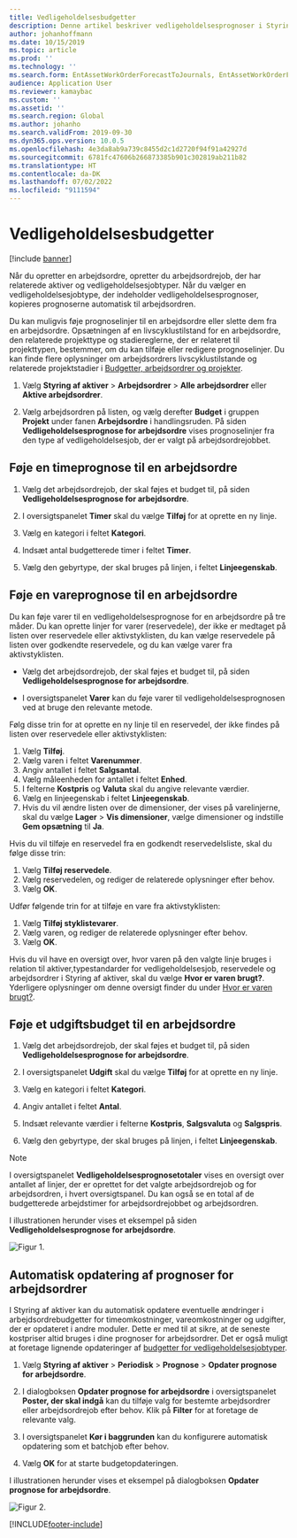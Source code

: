 ```yaml
---
title: Vedligeholdelsesbudgetter
description: Denne artikel beskriver vedligeholdelsesprognoser i Styring af aktiver.
author: johanhoffmann
ms.date: 10/15/2019
ms.topic: article
ms.prod: ''
ms.technology: ''
ms.search.form: EntAssetWorkOrderForecastToJournals, EntAssetWorkOrderForecast
audience: Application User
ms.reviewer: kamaybac
ms.custom: ''
ms.assetid: ''
ms.search.region: Global
ms.author: johanho
ms.search.validFrom: 2019-09-30
ms.dyn365.ops.version: 10.0.5
ms.openlocfilehash: 4e3da8ab9a739c8455d2c1d2720f94f91a42927d
ms.sourcegitcommit: 6781fc47606b266873385b901c302819ab211b82
ms.translationtype: HT
ms.contentlocale: da-DK
ms.lasthandoff: 07/02/2022
ms.locfileid: "9111594"
---
```

# <a name="maintenance-forecasts"></a>Vedligeholdelsesbudgetter

[!include [banner](../../includes/banner.md)]



Når du opretter en arbejdsordre, opretter du arbejdsordrejob, der har relaterede aktiver og vedligeholdelsesjobtyper. Når du vælger en vedligeholdelsesjobtype, der indeholder vedligeholdelsesprognoser, kopieres prognoserne automatisk til arbejdsordren.

Du kan muligvis føje prognoselinjer til en arbejdsordre eller slette dem fra en arbejdsordre. Opsætningen af en livscyklustilstand for en arbejdsordre, den relaterede projekttype og stadiereglerne, der er relateret til projekttypen, bestemmer, om du kan tilføje eller redigere prognoselinjer. Du kan finde flere oplysninger om arbejdsordrers livscyklustilstande og relaterede projektstadier i [Budgetter, arbejdsordrer og projekter](../integration-to-project-management-and-accounting/forecasts-work-orders-and-projects.md).

1. Vælg **Styring af aktiver** > **Arbejdsordrer** > **Alle arbejdsordrer** eller **Aktive arbejdsordrer**.

2. Vælg arbejdsordren på listen, og vælg derefter **Budget** i gruppen **Projekt** under fanen **Arbejdsordre** i handlingsruden. På siden **Vedligeholdelsesprognose for arbejdsordre** vises prognoselinjer fra den type af vedligeholdelsesjob, der er valgt på arbejdsordrejobbet.


## <a name="add-an-hours-forecast-to-a-work-order"></a>Føje en timeprognose til en arbejdsordre

1. Vælg det arbejdsordrejob, der skal føjes et budget til, på siden **Vedligeholdelsesprognose for arbejdsordre**.

2. I oversigtspanelet **Timer** skal du vælge **Tilføj** for at oprette en ny linje.

3. Vælg en kategori i feltet **Kategori**.

4. Indsæt antal budgetterede timer i feltet **Timer**.

5. Vælg den gebyrtype, der skal bruges på linjen, i feltet **Linjeegenskab**.


## <a name="add-an-items-forecast-to-a-work-order"></a>Føje en vareprognose til en arbejdsordre

Du kan føje varer til en vedligeholdelsesprognose for en arbejdsordre på tre måder. Du kan oprette linjer for varer (reservedele), der ikke er medtaget på listen over reservedele eller aktivstyklisten, du kan vælge reservedele på listen over godkendte reservedele, og du kan vælge varer fra aktivstyklisten.

- Vælg det arbejdsordrejob, der skal føjes et budget til, på siden **Vedligeholdelsesprognose for arbejdsordre**.

- I oversigtspanelet **Varer** kan du føje varer til vedligeholdelsesprognosen ved at bruge den relevante metode.

Følg disse trin for at oprette en ny linje til en reservedel, der ikke findes på listen over reservedele eller aktivstyklisten:

1. Vælg **Tilføj**.
2. Vælg varen i feltet **Varenummer**.
3. Angiv antallet i feltet **Salgsantal**.
4. Vælg måleenheden for antallet i feltet **Enhed**.
5. I felterne **Kostpris** og **Valuta** skal du angive relevante værdier.
6. Vælg en linjeegenskab i feltet **Linjeegenskab**.
7. Hvis du vil ændre listen over de dimensioner, der vises på varelinjerne, skal du vælge **Lager** > **Vis dimensioner**, vælge dimensioner og indstille **Gem opsætning** til **Ja**.

Hvis du vil tilføje en reservedel fra en godkendt reservedelsliste, skal du følge disse trin:

1. Vælg **Tilføj reservedele**.
2. Vælg reservedelen, og rediger de relaterede oplysninger efter behov.
3. Vælg **OK**.

Udfør følgende trin for at tilføje en vare fra aktivstyklisten:

1. Vælg **Tilføj styklistevarer**.
2. Vælg varen, og rediger de relaterede oplysninger efter behov.
3. Vælg **OK**.

Hvis du vil have en oversigt over, hvor varen på den valgte linje bruges i relation til aktiver,typestandarder for vedligeholdelsesjob, reservedele og arbejdsordrer i Styring af aktiver, skal du vælge **Hvor er varen brugt?**. Yderligere oplysninger om denne oversigt finder du under [Hvor er varen brugt?](../controlling-and-reporting/item-where-used.md).


## <a name="add-an-expense-forecast-to-a-work-order"></a>Føje et udgiftsbudget til en arbejdsordre

1. Vælg det arbejdsordrejob, der skal føjes et budget til, på siden **Vedligeholdelsesprognose for arbejdsordre**.

2. I oversigtspanelet **Udgift** skal du vælge **Tilføj** for at oprette en ny linje.

3. Vælg en kategori i feltet **Kategori**.

4. Angiv antallet i feltet **Antal**.

5. Indsæt relevante værdier i felterne **Kostpris**, **Salgsvaluta** og **Salgspris**.

6. Vælg den gebyrtype, der skal bruges på linjen, i feltet **Linjeegenskab**.

>[!NOTE]
>I oversigtspanelet **Vedligeholdelsesprognosetotaler** vises en oversigt over antallet af linjer, der er oprettet for det valgte arbejdsordrejob og for arbejdsordren, i hvert oversigtspanel. Du kan også se en total af de budgetterede arbejdstimer for arbejdsordrejobbet og arbejdsordren.

I illustrationen herunder vises et eksempel på siden **Vedligeholdelsesprognose for arbejdsordre**.

![Figur 1.](media/06-work-orders.png)


## <a name="automatic-update-of-work-order-forecasts"></a>Automatisk opdatering af prognoser for arbejdsordrer

I Styring af aktiver kan du automatisk opdatere eventuelle ændringer i arbejdsordrebudgetter for timeomkostninger, vareomkostninger og udgifter, der er opdateret i andre moduler. Dette er med til at sikre, at de seneste kostpriser altid bruges i dine prognoser for arbejdsordrer. Det er også muligt at foretage lignende opdateringer af [budgetter for vedligeholdelsesjobtyper](../setup-for-work-orders/job-groups-and-job-types-variants-trades-and-checklists.md).

1. Vælg **Styring af aktiver** > **Periodisk** > **Prognose** > **Opdater prognose for arbejdsordre**.

2. I dialogboksen **Opdater prognose for arbejdsordre** i oversigtspanelet **Poster, der skal indgå** kan du tilføje valg for bestemte arbejdsordrer eller arbejdsordrejob efter behov. Klik på **Filter** for at foretage de relevante valg.

3. I oversigtspanelet **Kør i baggrunden** kan du konfigurere automatisk opdatering som et batchjob efter behov.

4. Vælg **OK** for at starte budgetopdateringen.


I illustrationen herunder vises et eksempel på dialogboksen **Opdater prognose for arbejdsordre**.

![Figur 2.](media/07-work-orders.png)


[!INCLUDE[footer-include](../../../includes/footer-banner.md)]
